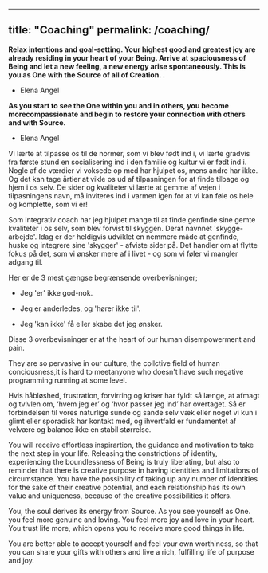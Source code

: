 
---
title: "Coaching"
permalink: /coaching/
---



**Relax intentions and goal-setting. Your highest good and greatest joy are already residing in your heart of your Being. Arrive at spaciousness of Being and let a new feeling, a new energy arise spontaneously. This is you as One with the Source of all of Creation. .**

 - Elena Angel
 
 **As you start to see the One within you and in others, you become morecompassionate and begin to restore your connection with others and with Source.**
 
  - Elena Angel
 
 Vi lærte at tilpasse os til de normer, som vi blev født ind i, vi lærte gradvis fra første stund en socialisering ind i den familie og kultur vi er født ind i. Nogle af de værdier vi voksede op med har hjulpet os, mens andre har ikke. Og det kan tage årtier at vikle os ud af tilpasningen for at finde tilbage og hjem i os selv. De sider og kvaliteter vi lærte at gemme af vejen i tilpasningens navn, må inviteres ind i varmen igen for at vi kan føle os hele og komplette, som vi er!

 Som integrativ coach har jeg hjulpet mange til at finde genfinde sine gemte kvaliteter i os selv, som blev forvist til skyggen. Deraf navnnet 'skygge-arbejde'. Idag er der heldigvis udviklet en nemmere måde at genfinde, huske og integrere sine 'skygger' - afviste sider på. Det handler om at flytte fokus på det, som vi ønsker mere af i livet - og som vi føler vi mangler adgang til.

 Her er de 3 mest gængse begrænsende overbevisninger;

- Jeg 'er' ikke god-nok.

- Jeg er anderledes, og 'hører ikke til'.

- Jeg 'kan ikke' få eller skabe det jeg ønsker.

Disse 3 overbevisninger er at the heart of our human disempowerment and pain.

They are so pervasive in our culture, the collctive field of human conciousness,it is hard to meetanyone who doesn't have such negative programming running at some level.


Hvis håbløshed, frustration, forvirring og kriser har fyldt så længe, at afmagt og tvivlen om, ‘hvem jeg er’ og ‘hvor passer jeg ind’ har overtaget. Så er forbindelsen til vores naturlige sunde og sande selv væk eller noget vi kun i glimt eller sporadisk har kontakt med, og ihvertfald er fundamentet af velvære og balance ikke en stabil størrelse.

You will receive effortless inspirartion, the guidance and motivation to take the next step in your life. Releasing the constrictions of identity, experiencing the boundlessness of Being is truly liberating, but also to reminder that there is creative purpose in having identities and limltations of circumstance. You have the possibility of taking up any number of identities for the sake of their creative potential, and each relationship has its own value and uniqueness, because of the creative possibilities it offers.

You, the soul derives its energy from Source. As you see yourself as One. you feel more genuine and loving. You feel more joy and love in your heart. You trust life more, which opens you to receive more good things in life.

You are better able to accept yourself and feel your own worthiness, so that you can share your gifts with others and live a rich, fulfilling life of purpose and joy.


